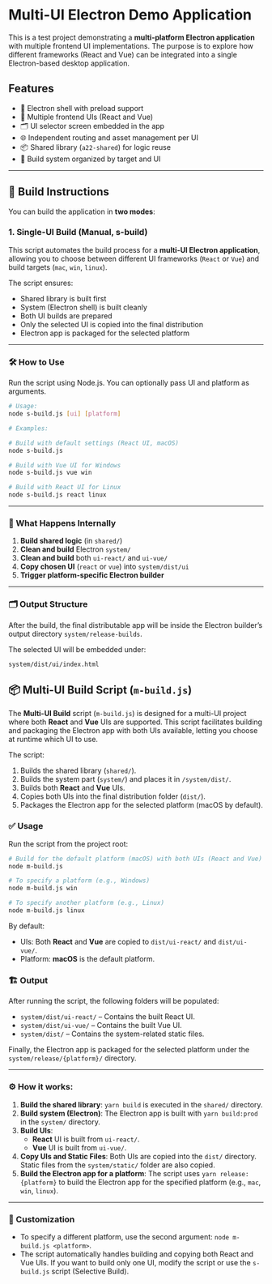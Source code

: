 # Multi-UI Electron Demo Application

This is a test project demonstrating a **multi-platform Electron application** with multiple frontend UI implementations. The purpose is to explore how different frameworks (React and Vue) can be integrated into a single Electron-based desktop application.

## Features

- 🔌 Electron shell with preload support
- 🧩 Multiple frontend UIs (React and Vue)
- 🗂 UI selector screen embedded in the app
- 🌐 Independent routing and asset management per UI
- 📦 Shared library (`a22-shared`) for logic reuse
- 📁 Build system organized by target and UI

---

## 🚀 Build Instructions

You can build the application in **two modes**:

### 1. Single-UI Build (Manual, s-build)

This script automates the build process for a **multi-UI Electron application**, allowing you to choose between different UI frameworks (`React` or `Vue`) and build targets (`mac`, `win`, `linux`).

The script ensures:
- Shared library is built first
- System (Electron shell) is built cleanly
- Both UI builds are prepared
- Only the selected UI is copied into the final distribution
- Electron app is packaged for the selected platform

---

### 🛠 How to Use

Run the script using Node.js. You can optionally pass UI and platform as arguments.

```bash
# Usage:
node s-build.js [ui] [platform]

# Examples:

# Build with default settings (React UI, macOS)
node s-build.js

# Build with Vue UI for Windows
node s-build.js vue win

# Build with React UI for Linux
node s-build.js react linux
```

---

### 🧱 What Happens Internally

1. **Build shared logic** (in `shared/`)
2. **Clean and build** Electron `system/`
3. **Clean and build** both `ui-react/` and `ui-vue/`
4. **Copy chosen UI** (`react` or `vue`) into `system/dist/ui`
5. **Trigger platform-specific Electron builder**

---

### 🗂 Output Structure

After the build, the final distributable app will be inside the Electron builder’s output directory `system/release-builds`.

The selected UI will be embedded under:

```text
system/dist/ui/index.html
```
## 📦 Multi-UI Build Script (`m-build.js`)

The **Multi-UI Build** script (`m-build.js`) is designed for a multi-UI project where both **React** and **Vue** UIs are supported. This script facilitates building and packaging the Electron app with both UIs available, letting you choose at runtime which UI to use.

The script:

1. Builds the shared library (`shared/`).
2. Builds the system part (`system/`) and places it in `/system/dist/`.
3. Builds both **React** and **Vue** UIs.
4. Copies both UIs into the final distribution folder (`dist/`).
5. Packages the Electron app for the selected platform (macOS by default).

### ✅ Usage

Run the script from the project root:

```bash
# Build for the default platform (macOS) with both UIs (React and Vue)
node m-build.js

# To specify a platform (e.g., Windows)
node m-build.js win

# To specify another platform (e.g., Linux)
node m-build.js linux
```

By default:
- UIs: Both **React** and **Vue** are copied to `dist/ui-react/` and `dist/ui-vue/`.
- Platform: **macOS** is the default platform.

### 🏗 Output

After running the script, the following folders will be populated:

- `system/dist/ui-react/` – Contains the built React UI.
- `system/dist/ui-vue/` – Contains the built Vue UI.
- `system/dist/` – Contains the system-related static files.

Finally, the Electron app is packaged for the selected platform under the `system/release/{platform}/` directory.

---

### ⚙️ How it works:

1. **Build the shared library**: `yarn build` is executed in the `shared/` directory.
2. **Build system (Electron)**: The Electron app is built with `yarn build:prod` in the `system/` directory.
3. **Build UIs**:
   - **React** UI is built from `ui-react/`.
   - **Vue** UI is built from `ui-vue/`.
4. **Copy UIs and Static Files**: Both UIs are copied into the `dist/` directory. Static files from the `system/static/` folder are also copied.
5. **Build the Electron app for a platform**: The script uses `yarn release:{platform}` to build the Electron app for the specified platform (e.g., `mac`, `win`, `linux`).

---

### 🔧 Customization

- To specify a different platform, use the second argument: `node m-build.js <platform>`.
- The script automatically handles building and copying both React and Vue UIs. If you want to build only one UI, modify the script or use the `s-build.js` script (Selective Build).
